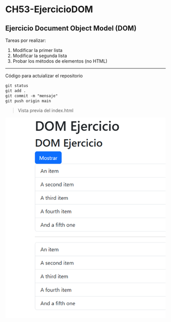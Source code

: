 # CH53-EjercicioDOM
## Ejercicio Document Object Model (DOM)

Tareas por realizar:

1. Modificar la primer lista
2. Modificar la segunda lista 
3. Probar los métodos de elementos (no HTML)

--- 
Código para actuializar el repositorio
```
git status
git add .
git commit -m "mensaje"
git push origin main
```
> Vista previa del index.html 

![Index](https://github.com/NeiraP28/CH53-EjercicioDOM/blob/main/images/Captura%20de%20pantalla%202025-04-08%20104245.png)
